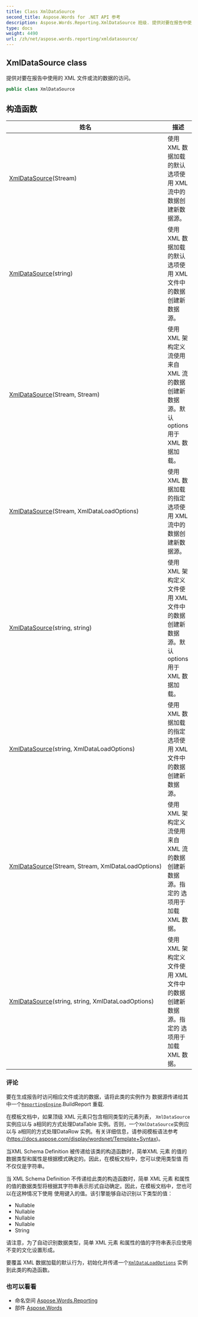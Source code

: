 ```yaml
---
title: Class XmlDataSource
second_title: Aspose.Words for .NET API 参考
description: Aspose.Words.Reporting.XmlDataSource 班级. 提供对要在报告中使用的 XML 文件或流的数据的访问
type: docs
weight: 4490
url: /zh/net/aspose.words.reporting/xmldatasource/
---
```

## XmlDataSource class

提供对要在报告中使用的 XML 文件或流的数据的访问。

```csharp
public class XmlDataSource
```

## 构造函数

| 姓名 | 描述 |
| --- | --- |
| [XmlDataSource](xmldatasource/#constructor)(Stream) | 使用 XML 数据加载的默认选项使用 XML 流中的数据创建新数据源。 |
| [XmlDataSource](xmldatasource/#constructor_4)(string) | 使用 XML 数据加载的默认选项使用 XML 文件中的数据创建新数据源。 |
| [XmlDataSource](xmldatasource/#constructor_2)(Stream, Stream) | 使用 XML 架构定义流使用来自 XML 流的数据创建新数据源。默认 options 用于 XML 数据加载。 |
| [XmlDataSource](xmldatasource/#constructor_1)(Stream, XmlDataLoadOptions) | 使用 XML 数据加载的指定选项使用 XML 流中的数据创建新数据源。 |
| [XmlDataSource](xmldatasource/#constructor_6)(string, string) | 使用 XML 架构定义文件使用 XML 文件中的数据创建新数据源。默认 options 用于 XML 数据加载。 |
| [XmlDataSource](xmldatasource/#constructor_5)(string, XmlDataLoadOptions) | 使用 XML 数据加载的指定选项使用 XML 文件中的数据创建新数据源。 |
| [XmlDataSource](xmldatasource/#constructor_3)(Stream, Stream, XmlDataLoadOptions) | 使用 XML 架构定义流使用来自 XML 流的数据创建新数据源。指定的 选项用于加载 XML 数据。 |
| [XmlDataSource](xmldatasource/#constructor_7)(string, string, XmlDataLoadOptions) | 使用 XML 架构定义文件使用 XML 文件中的数据创建新数据源。指定的 选项用于加载 XML 数据。 |

### 评论

要在生成报告时访问相应文件或流的数据，请将此类的实例作为 数据源传递给其中一个[`ReportingEngine`](../reportingengine/).BuildReport 重载.

在模板文档中，如果顶级 XML 元素只包含相同类型的元素列表， `XmlDataSource`实例应以与 a相同的方式处理DataTable 实例。否则，一个`XmlDataSource`实例应以与 a相同的方式处理DataRow 实例。有关详细信息，请参阅模板语法参考 (https://docs.aspose.com/display/wordsnet/Template+Syntax)。

当XML Schema Definition 被传递给该类的构造函数时，简单XML 元素 的值的数据类型和属性是根据模式确定的。因此，在模板文档中，您可以使用类型值 而不仅仅是字符串。

当 XML Schema Definition 不传递给此类的构造函数时，简单 XML 元素 和属性的值的数据类型将根据其字符串表示形式自动确定。因此，在模板文档中，您也可以在这种情况下使用 使用键入的值。该引擎能够自动识别以下类型的值：

* Nullable
* Nullable
* Nullable
* Nullable
* String

请注意，为了自动识别数据类型，简单 XML 元素 和属性的值的字符串表示应使用不变的文化设置形成。

要覆盖 XML 数据加载的默认行为，初始化并传递一个[`XmlDataLoadOptions`](../xmldataloadoptions/) 实例到此类的构造函数。

### 也可以看看

* 命名空间 [Aspose.Words.Reporting](../../aspose.words.reporting/)
* 部件 [Aspose.Words](../../)


